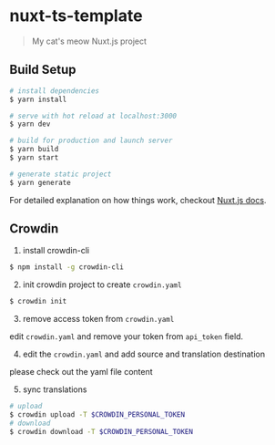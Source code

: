 # nuxt-ts-template

> My cat&#39;s meow Nuxt.js project

## Build Setup

```bash
# install dependencies
$ yarn install

# serve with hot reload at localhost:3000
$ yarn dev

# build for production and launch server
$ yarn build
$ yarn start

# generate static project
$ yarn generate
```

For detailed explanation on how things work, checkout [Nuxt.js docs](https://nuxtjs.org).

## Crowdin

1. install crowdin-cli

```bash
$ npm install -g crowdin-cli
```

2. init crowdin project to create `crowdin.yaml`

```bash
$ crowdin init
```

3. remove access token from `crowdin.yaml`

edit `crowdin.yaml` and remove your token from `api_token` field.

4. edit the `crowdin.yaml` and add source and translation destination

please check out the yaml file content

5. sync translations

```bash
# upload
$ crowdin upload -T $CROWDIN_PERSONAL_TOKEN
# download
$ crowdin download -T $CROWDIN_PERSONAL_TOKEN
```
